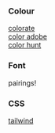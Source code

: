 ### Colour
[colorate](https://colorate.azurewebsites.net/Color/17A2B8)  
[color adobe](https://color.adobe.com/create/color-wheel)  
[color hunt](https://colorhunt.co/)  
### Font 
pairings!

### CSS
[tailwind](https://tailwindcss.com/)  
